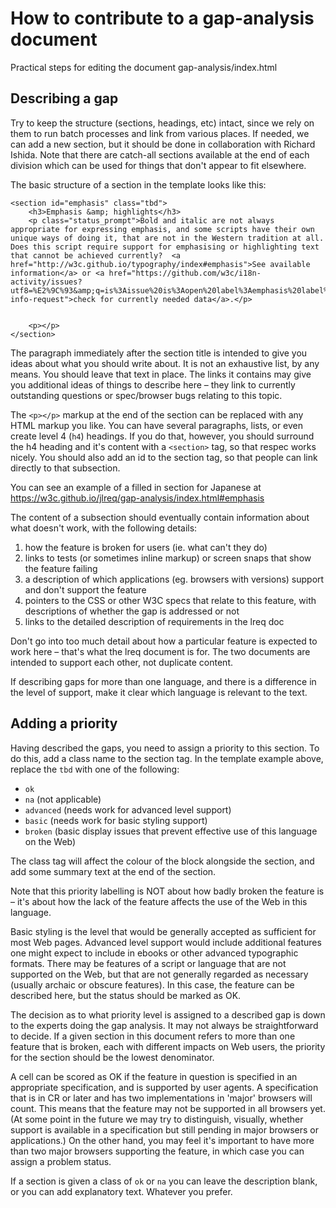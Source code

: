 # How to contribute to a gap-analysis document

Practical steps for editing the document gap-analysis/index.html

## Describing a gap

Try to keep the structure (sections, headings, etc) intact, since we rely on them to run batch processes and link from various places. If needed, we can add a new section, but it should be done in collaboration with Richard Ishida. Note that there are catch-all sections available at the end of each division which can be used for things that don't appear to fit elsewhere.

The basic structure of a section in the template looks like this:
```
<section id="emphasis" class="tbd">
    <h3>Emphasis &amp; highlights</h3>
    <p class="status_prompt">Bold and italic are not always appropriate for expressing emphasis, and some scripts have their own unique ways of doing it, that are not in the Western tradition at all. Does this script require support for emphasising or highlighting text that cannot be achieved currently?  <a href="http://w3c.github.io/typography/index#emphasis">See available information</a> or <a href="https://github.com/w3c/i18n-activity/issues?utf8=%E2%9C%93&amp;q=is%3Aissue%20is%3Aopen%20label%3Aemphasis%20label%3Atype-info-request">check for currently needed data</a>.</p>


    <p></p>
</section>
```

The paragraph immediately after the section title is intended to give you ideas about what you should write about. It is not an exhaustive list, by any means. You should leave that text in place. The links it contains may give you additional ideas of things to describe here – they link to currently outstanding questions or spec/browser bugs relating to this topic.

The `<p></p>` markup at the end of the section can be replaced with any HTML markup you like. You can have several paragraphs, lists, or even create level 4 (`h4`) headings. If you do that, however, you should surround the h4 heading and it's content with a `<section>` tag, so that respec works nicely. You should also add an id to the section tag, so that people can link directly to that subsection.

You can see an example of a filled in section for Japanese at https://w3c.github.io/jlreq/gap-analysis/index.html#emphasis

The content of a subsection should eventually contain information about what doesn't work, with the following details:
1. how the feature is broken for users (ie. what can't they do)
2. links to tests (or sometimes inline markup) or screen snaps that show the feature failing
3. a description of which applications (eg. browsers with versions) support and don't support the feature
4. pointers to the CSS or other W3C specs that relate to this feature, with descriptions of whether the gap is addressed or not
5. links to the detailed description of requirements in the lreq doc

Don't go into too much detail about how a particular feature is expected to work here – that's what the lreq document is for. The two documents are intended to support each other, not duplicate content.

If describing gaps for more than one language, and there is a difference in the level of support, make it clear which language is relevant to the text.

## Adding a priority

Having described the gaps, you need to assign a priority to this section.  To do this, add a class name to the section tag. In the template example above, replace the `tbd` with one of the following:
* `ok`
* `na` (not applicable)
* `advanced` (needs work for advanced level support)
* `basic` (needs work for basic styling support)
* `broken` (basic display issues that prevent effective use of this language on the Web)

The class tag will affect the colour of the block alongside the section, and add some summary text at the end of the section.

Note that this priority labelling is NOT about how badly broken the feature is – it's about how the lack of the feature affects the use of the Web in this language.  

Basic styling is the level that would be generally accepted as sufficient for most Web pages. Advanced level support would include additional features one might expect to include in ebooks or other advanced typographic formats. There may be features of a script or language that are not supported on the Web, but that are not generally regarded as necessary (usually archaic or obscure features). In this case, the feature can be described here, but the status should be marked as OK.

The decision as to what priority level is assigned to a described gap is down to the experts doing the gap analysis. It may not always be straightforward to decide. If a given section in this document refers to more than one feature that is broken, each with different impacts on Web users, the priority for the section should be the lowest denominator.

A cell can be scored as OK if the feature in question is specified in an appropriate specification, and is supported by user agents. A specification that is in CR or later and has two implementations in 'major' browsers will count. This means that the feature may not be supported in all browsers yet. (At some point in the future we may try to distinguish, visually, whether support is available in a specification but still pending in major browsers or applications.) On the other hand, you may feel it's important to have more than two major browsers supporting the feature, in which case you can assign a problem status.

If a section is given a class of `ok` or `na` you can leave the description blank, or you can add explanatory text. Whatever you prefer.


